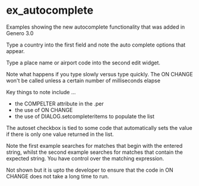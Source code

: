 # ex_autocomplete
Examples showing the new autocomplete functionality that was added in Genero 3.0

Type a country into the first field and note the auto complete options that appear.  

Type a place name or airport code into the second edit widget.

Note what happens if you type slowly versus type quickly.  The ON CHANGE won't be called unless a certain number of milliseconds elapse

Key things to note include ...
* the COMPELTER attribute in the .per
* the use of ON CHANGE
* the use of DIALOG.setcompleteritems to populate the list

The autoset checkbox is tied to some code that automatically sets the value if there is only one value returned in the list.

Note the first example searches for matches that begin with the entered string, whilst the second example searches for matches that contain the expected string.  You have control over the matching expression.

Not shown but it is upto the developer to ensure that the code in ON CHANGE does not take a long time to run.  

